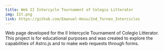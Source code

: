 ```yaml
---
title: Web II Intercycle Tournament of Colegio Litterator
img: IIt.png
link: https://github.com/Emanuel-Hosu/2nd_Torneo_Interciclos
---
```


Web page developed for the II Intercycle Tournament of Colegio Litterator.
This project is for educational purposes and was created to explore the capabilities of Astro.js and to make web requests through forms.